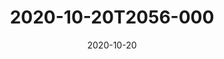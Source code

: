 ---
date: 2020-10-20
title: 2020-10-20T2056-000
hero: 2020/2020-10-20T2056-000.jpeg

# briefly describe the image…
alt: ''

# insert the closed caption text after the three-dash break…
# (include line-breaks, punctuation, and capitalization)
---